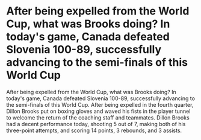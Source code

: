 # After being expelled from the World Cup, what was Brooks doing? In today's game, Canada defeated Slovenia 100-89, successfully advancing to the semi-finals of this World Cup 
 After being expelled from the World Cup, what was Brooks doing? In today's game, Canada defeated Slovenia 100-89, successfully advancing to the semi-finals of this World Cup. After being expelled in the fourth quarter, Dillon Brooks put on boxing gloves and waved his fists in the player tunnel to welcome the return of the coaching staff and teammates. Dillon Brooks had a decent performance today, shooting 5 out of 7, making both of his three-point attempts, and scoring 14 points, 3 rebounds, and 3 assists.